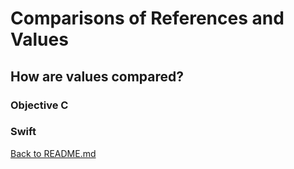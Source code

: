# Comparisons of References and Values

## How are values compared?

### Objective C 

### Swift
[Back to README.md](/README.md)
